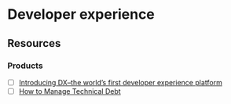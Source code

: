# Developer experience

## Resources

### Products

* [ ] [Introducing DX–the world’s first developer experience platform](https://getdx.com/company-blog/introducing-dx)
* [ ] [How to Manage Technical Debt](https://refactoring.fm/p/technical-debt)
